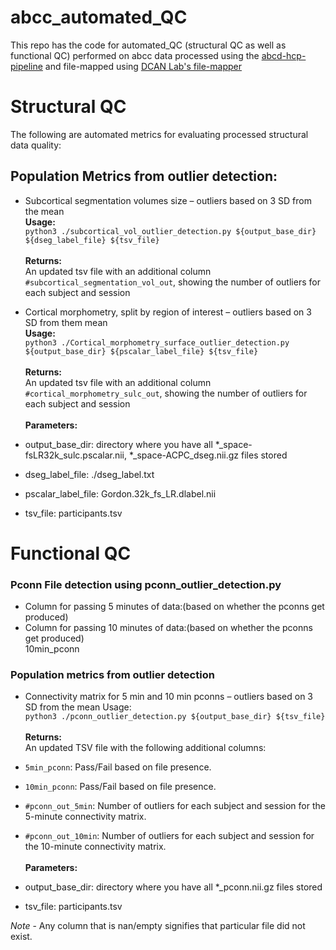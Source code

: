 # abcc_automated_QC
This repo has the code for automated_QC (structural QC as well as functional QC) performed on abcc data processed using the [abcd-hcp-pipeline](https://github.com/DCAN-Labs/abcd-hcp-pipeline/) and file-mapped using [DCAN Lab's file-mapper](https://github.com/DCAN-Labs/file-mapper/)<br>
# Structural QC
The following are automated metrics for evaluating processed structural data quality:<br>

## Population Metrics from outlier detection:<br>
  * Subcortical segmentation volumes size – outliers based on 3 SD from the mean<br>
  <b>Usage:</b><br>
  `python3 ./subcortical_vol_outlier_detection.py ${output_base_dir} ${dseg_label_file} ${tsv_file}` <br> <br>
  <b>Returns:</b><br>
  An updated tsv file with an additional column `#subcortical_segmentation_vol_out`, showing the number of outliers for each subject and session
 
  
  * Cortical morphometry, split by region of interest – outliers based on 3 SD from them mean<br>
    <b>Usage:</b><br>
      `python3 ./Cortical_morphometry_surface_outlier_detection.py ${output_base_dir} ${pscalar_label_file} ${tsv_file}`<br><br>
    <b>Returns:</b><br>
       An updated tsv file with an additional column `#cortical_morphometry_sulc_out`, showing the number of outliers for each subject and session<br><br>
 <b> Parameters:</b><br>
  * output_base_dir: directory where you have all *_space-fsLR32k_sulc.pscalar.nii, *_space-ACPC_dseg.nii.gz files stored<br>
  * dseg_label_file: ./dseg_label.txt <br>
  * pscalar_label_file: Gordon.32k_fs_LR.dlabel.nii<br>
  * tsv_file: participants.tsv<br>

# Functional QC 
### Pconn File detection using pconn_outlier_detection.py<br>
  * Column for passing 5 minutes of data:(based on whether the pconns get produced)<br> 
  * Column for passing 10 minutes of data:(based on whether the pconns get produced)<br> 10min_pconn
  
### Population metrics from outlier detection<br>
  * Connectivity matrix for 5 min and 10 min pconns – outliers based on 3 SD from the mean
  Usage:<br>
 `python3 ./pconn_outlier_detection.py ${output_base_dir} ${tsv_file}`<br><br>
 <b>Returns:</b><br>
 An updated TSV file with the following additional columns:
 
 * `5min_pconn`: Pass/Fail based on file presence.
 * `10min_pconn`: Pass/Fail based on file presence.
 * `#pconn_out_5min`: Number of outliers for each subject and session for the 5-minute connectivity matrix.
 * `#pconn_out_10min`: Number of outliers for each subject and session for the 10-minute connectivity matrix. <br><br>
<b> Parameters:</b><br>
* output_base_dir: directory where you have all *_pconn.nii.gz files stored <br>
* tsv_file: participants.tsv<br>


*Note* - Any column that is nan/empty signifies that particular file did not exist.
